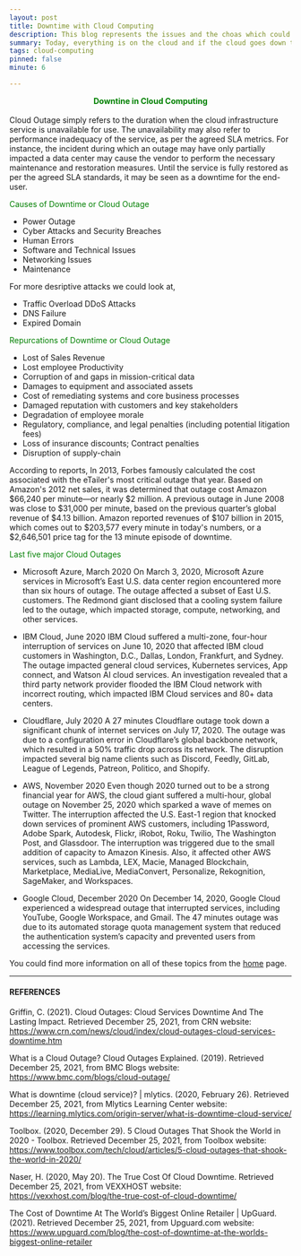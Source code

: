 ```yaml
---
layout: post
title: Downtime with Cloud Computing
description: This blog represents the issues and the choas which could be created because of the downtime of any of the cloud sercies along with the repercations which it comes with.
summary: Today, everything is on the cloud and if the cloud goes down then the internet would go down. This could be the dangerous situation where all the internet goes down with medical sercices and quick response services also. For the context 70% of visible internet is hosted with AWS.
tags: cloud-computing
pinned: false
minute: 6

---
```


<center><b><span style="color:green">Downtine in Cloud Computing</span></b></center><br>
Cloud Outage simply refers to the duration when the cloud infrastructure service is unavailable for use. The unavailability may also refer to performance inadequacy of the service, as per the agreed SLA metrics. For instance, the incident during which an outage may have only partially impacted a data center may cause the vendor to perform the necessary maintenance and restoration measures. Until the service is fully restored as per the agreed SLA standards, it may be seen as a downtime for the end-user.

<span style="color:green">Causes of Downtime or Cloud Outage</span>

 - Power Outage
 - Cyber Attacks and Security Breaches
 - Human Errors
 - Software and Technical Issues 
 - Networking Issues
 - Maintenance

For more desriptive attacks we could look at,

 - Traffic Overload DDoS Attacks
 - DNS Failure
 - Expired Domain 


<span style="color:green">Repurcations of Downtime or Cloud Outage</span><br>

 - Lost of Sales Revenue
 - Lost employee Productivity 
 - Corruption of and gaps in mission-critical data
 - Damages to equipment and associated assets
 - Cost of remediating systems and core business processes
 - Damaged reputation with customers and key stakeholders
 - Degradation of employee morale
 - Regulatory, compliance, and legal penalties (including potential litigation fees)
 - Loss of insurance discounts; Contract penalties
 - Disruption of supply-chain


According to reports, In 2013, Forbes famously calculated the cost associated with the eTailer's most critical outage that year. Based on Amazon's 2012 net sales, it was determined that  outage cost Amazon $66,240 per minute—or nearly $2 million. A previous outage in June 2008 was close to $31,000 per minute, based on the previous quarter’s global revenue of $4.13 billion. Amazon reported revenues of $107 billion in 2015, which comes out to $203,577 every minute in today's numbers, or a $2,646,501 price tag for the 13 minute episode of downtime.

<span style="color:green">Last five major Cloud Outages</span><br>

 - Microsoft Azure, March 2020
 On March 3, 2020, Microsoft Azure services in Microsoft’s East U.S. data center region encountered more than six hours of outage. The outage affected a subset of East U.S. customers. The Redmond giant disclosed that a cooling system failure led to the outage, which impacted storage, compute, networking, and other services.

 - IBM Cloud, June 2020
 IBM Cloud suffered a multi-zone, four-hour interruption of services on June 10, 2020 that affected IBM cloud customers in Washington, D.C., Dallas, London, Frankfurt, and Sydney. The outage impacted general cloud services, Kubernetes services, App connect, and Watson AI cloud services. An investigation revealed that a third party network provider flooded the IBM Cloud network with incorrect routing, which impacted IBM Cloud services and 80+ data centers. 

 - Cloudflare, July 2020
 A 27 minutes Cloudflare outage took down a significant chunk of internet services on July 17, 2020. The outage was due to a configuration error in Cloudflare’s global backbone network, which resulted in a 50% traffic drop across its network. The disruption impacted several big name clients such as Discord, Feedly, GitLab, League of Legends, Patreon, Politico, and Shopify.

 - AWS, November 2020
 Even though 2020 turned out to be a strong financial year for AWS, the cloud giant suffered a multi-hour, global outage on November 25, 2020 which sparked a wave of memes on Twitter. The interruption affected the U.S. East-1 region that knocked down services of prominent AWS customers, including 1Password, Adobe Spark, Autodesk, Flickr, iRobot, Roku, Twilio, The Washington Post, and Glassdoor. The interruption was triggered due to the small addition of capacity to Amazon Kinesis. Also, it affected other AWS services, such as Lambda, LEX, Macie, Managed Blockchain, Marketplace, MediaLive, MediaConvert, Personalize, Rekognition, SageMaker, and Workspaces.

 - Google Cloud, December 2020
 On December 14, 2020, Google Cloud experienced a widespread outage that interrupted services, including YouTube, Google Workspace, and Gmail. The 47 minutes outage was due to its automated storage quota management system that reduced the authentication system’s capacity and prevented users from accessing the services.

You could find more information on all of these topics from the <a href="https://dhruvdoshi.github.io/blog">home</a> page.

---

#### REFERENCES

Griffin, C. (2021). Cloud Outages: Cloud Services Downtime And The Lasting Impact. Retrieved December 25, 2021, from CRN website: https://www.crn.com/news/cloud/index/cloud-outages-cloud-services-downtime.htm

‌What is a Cloud Outage? Cloud Outages Explained. (2019). Retrieved December 25, 2021, from BMC Blogs website: https://www.bmc.com/blogs/cloud-outage/

‌What is downtime (cloud service)? | mlytics. (2020, February 26). Retrieved December 25, 2021, from Mlytics Learning Center website: https://learning.mlytics.com/origin-server/what-is-downtime-cloud-service/

‌Toolbox. (2020, December 29). 5 Cloud Outages That Shook the World in 2020 - Toolbox. Retrieved December 25, 2021, from Toolbox website: https://www.toolbox.com/tech/cloud/articles/5-cloud-outages-that-shook-the-world-in-2020/

‌Naser, H. (2020, May 20). The True Cost Of Cloud Downtime. Retrieved December 25, 2021, from VEXXHOST website: https://vexxhost.com/blog/the-true-cost-of-cloud-downtime/

‌The Cost of Downtime At The World’s Biggest Online Retailer | UpGuard. (2021). Retrieved December 25, 2021, from Upguard.com website: https://www.upguard.com/blog/the-cost-of-downtime-at-the-worlds-biggest-online-retailer

‌
